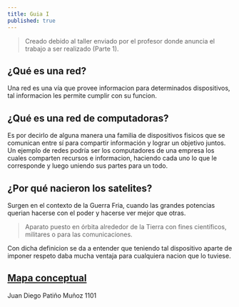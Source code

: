 ```yaml
---
title: Guia I
published: true
---
```


> Creado debido al taller enviado por el profesor donde anuncia el trabajo a ser realizado (Parte 1).

## ¿Qué es una red?
Una red es una vía que provee informacion para determinados dispositivos, tal informacion les permite cumplir con su funcion.

## ¿Qué es una red de computadoras?
Es por decirlo de alguna manera una familia de dispositivos fisicos que se comunican entre sí para compartir información y lograr un objetivo juntos.
Un ejemplo de redes podría ser los computadores de una empresa los cuales comparten recursos e informacion, haciendo cada uno lo que le corresponde y luego uniendo sus partes para un todo.

## ¿Por qué nacieron los satelites?
Surgen en el contexto de la Guerra Fria, cuando las grandes potencias querian hacerse con el poder y hacerse ver mejor que otras.
> Aparato puesto en órbita alrededor de la Tierra con fines científicos, militares o para las comunicaciones.

Con dicha definicion se da a entender que teniendo tal dispositivo aparte de imponer respeto daba mucha ventaja para cualquiera nacion que lo tuviese.

[Mapa conceptual](https://lucid.app/lucidchart/7386e6cd-2875-4134-8ab2-f2bed179c133/edit?invitationId=inv_7249779f-d99b-4a7b-951e-d86b01e7e398)
---
Juan Diego Patiño Muñoz 1101
